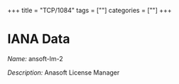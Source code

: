 +++
title = "TCP/1084"
tags = [""]
categories = [""]
+++

# IANA Data

_Name:_ ansoft-lm-2

_Description:_ Anasoft License Manager

